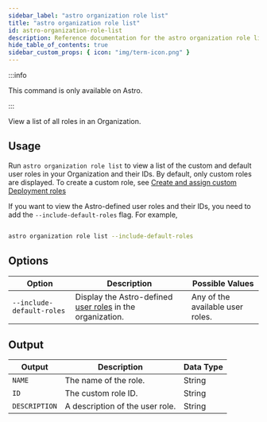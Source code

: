 ```yaml
---
sidebar_label: "astro organization role list"
title: "astro organization role list"
id: astro-organization-role-list
description: Reference documentation for the astro organization role list command.
hide_table_of_contents: true
sidebar_custom_props: { icon: "img/term-icon.png" }
---
```



:::info

This command is only available on Astro.

:::

View a list of all roles in an Organization.

## Usage

Run `astro organization role list` to view a list of the custom and default user roles in your Organization and their IDs. By default, only custom roles are displayed. To create a custom role, see [Create and assign custom Deployment roles](customize-deployment-roles.md)

If you want to view the Astro-defined user roles and their IDs, you need to add the `--include-default-roles` flag. For example,

```sh

astro organization role list --include-default-roles

```

## Options

| Option                  | Description                                                                      | Possible Values                  |
| ----------------------- | -------------------------------------------------------------------------------- | -------------------------------- |
| `--include-default-roles` | Display the Astro-defined [user roles](user-permissions.md) in the organization. | Any of the available user roles. |

## Output

| Output        | Description                     | Data Type |
| ------------- | ------------------------------- | --------- |
| `NAME`        | The name of the role.           | String    |
| `ID`          | The custom role ID.             | String    |
| `DESCRIPTION` | A description of the user role. | String    |

